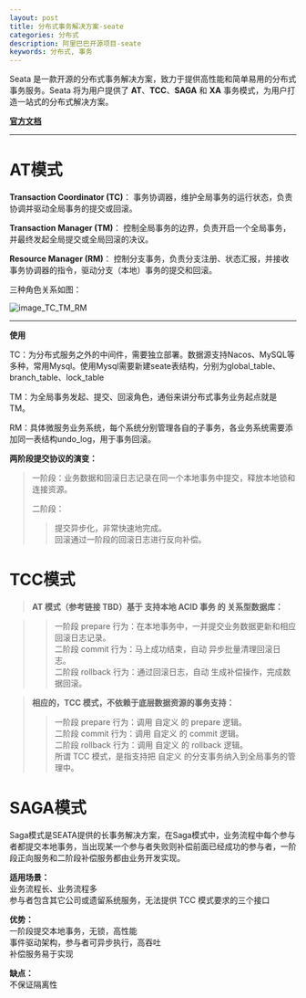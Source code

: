 ```yaml
---
layout: post
title: 分布式事务解决方案-seate
categories: 分布式
description: 阿里巴巴开源项目-seate
keywords: 分布式, 事务
---
```



Seata 是一款开源的分布式事务解决方案，致力于提供高性能和简单易用的分布式事务服务。Seata 将为用户提供了 **AT**、**TCC**、**SAGA** 和 **XA** 事务模式，为用户打造一站式的分布式解决方案。  

[**官方文档**](http://seata.io/zh-cn/docs/overview/what-is-seata.html)

- - - 
# AT模式
**Transaction Coordinator (TC)**： 事务协调器，维护全局事务的运行状态，负责协调并驱动全局事务的提交或回滚。  

**Transaction Manager (TM)**： 控制全局事务的边界，负责开启一个全局事务，并最终发起全局提交或全局回滚的决议。  

**Resource Manager (RM)**： 控制分支事务，负责分支注册、状态汇报，并接收事务协调器的指令，驱动分支（本地）事务的提交和回滚。  

三种角色关系如图：  

![image_TC_TM_RM](https://cdn.jsdelivr.net/gh/Lewinz/lewinz.github.io@master/images/posts/seate_TC_TM_RM.png)

- - -
**使用**  

TC：为分布式服务之外的中间件，需要独立部署。数据源支持Nacos、MySQL等多种，常用Mysql。使用Mysql需要新建seate表结构，分别为global_table、branch_table、lock_table 

TM：为全局事务发起、提交、回滚角色，通俗来讲分布式事务业务起点就是TM。

RM：具体微服务业务系统，每个系统分别管理各自的子事务，各业务系统需要添加同一表结构undo_log，用于事务回滚。

**两阶段提交协议的演变：**

>一阶段：业务数据和回滚日志记录在同一个本地事务中提交，释放本地锁和连接资源。
>
>二阶段：  
>>提交异步化，非常快速地完成。  
>>回滚通过一阶段的回滚日志进行反向补偿。

# TCC模式

>**AT 模式（参考链接 TBD）基于 支持本地 ACID 事务 的 关系型数据库：**  

>>一阶段 prepare 行为：在本地事务中，一并提交业务数据更新和相应回滚日志记录。  
>>二阶段 commit 行为：马上成功结束，自动 异步批量清理回滚日志。  
>>二阶段 rollback 行为：通过回滚日志，自动 生成补偿操作，完成数据回滚。  

>**相应的，TCC 模式，不依赖于底层数据资源的事务支持：** 
>>一阶段 prepare 行为：调用 自定义 的 prepare 逻辑。  
>>二阶段 commit 行为：调用 自定义 的 commit 逻辑。  
>>二阶段 rollback 行为：调用 自定义 的 rollback 逻辑。  
>所谓 TCC 模式，是指支持把 自定义 的分支事务纳入到全局事务的管理中。  

# SAGA模式

Saga模式是SEATA提供的长事务解决方案，在Saga模式中，业务流程中每个参与者都提交本地事务，当出现某一个参与者失败则补偿前面已经成功的参与者，一阶段正向服务和二阶段补偿服务都由业务开发实现。  

**适用场景：**  
业务流程长、业务流程多  
参与者包含其它公司或遗留系统服务，无法提供 TCC 模式要求的三个接口  

**优势：**  
一阶段提交本地事务，无锁，高性能  
事件驱动架构，参与者可异步执行，高吞吐  
补偿服务易于实现  

**缺点：**  
不保证隔离性  